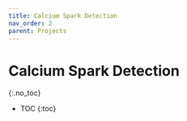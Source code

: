 ```yaml
---
title: Calcium Spark Detection
nav_order: 2
parent: Projects
---
```


# Calcium Spark Detection
{:.no_toc}

* TOC
{:toc}


